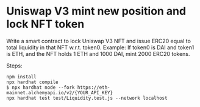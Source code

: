 # Uniswap V3 mint new position and lock NFT token

Write a smart contract to lock Uniswap V3 NFT and issue ERC20 equal to total liquidity in that NFT w.r.t. token0. Example: If token0 is DAI and token1 is ETH, and the NFT holds 1 ETH and 1000 DAI, mint 2000 ERC20 tokens.

Steps:

```shell
npm install
npx hardhat compile
$ npx hardhat node --fork https://eth-mainnet.alchemyapi.io/v2/{YOUR_API_KEY}
npx hardhat test test/Liquidity.test.js --network localhost
```
